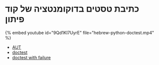 # כתיבת טסטים בדוקומנטציה של קוד פיתון

{% embed youtube id="9Qd1Kl7UyrE" file="hebrew-python-doctest.mp4" %}

* [AUT](https://code-maven.com/slides/python/testing-demo-aut)
* [doctest](https://code-maven.com/slides/python/testing-demo-doctest)
* [doctest with failure](https://code-maven.com/slides/python/testing-demo-doctets-with-failure)



